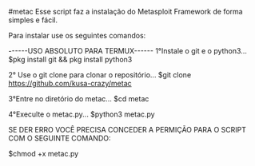#metac
Esse script faz a instalação do Metasploit Framework de forma simples e fácil.

Para instalar use os seguintes comandos:

------USO ABSOLUTO PARA TERMUX------
1°Instale o git e o python3...
$pkg install git && pkg install python3

2° Use o git clone para clonar o repositório...
$git clone https://github.com/kusa-crazy/metac

3°Entre no diretório do metac...
$cd metac

4°Execulte o metac.py...
$python3 metac.py

SE DER ERRO VOCÊ PRECISA CONCEDER A PERMIÇÃO PARA O SCRIPT COM O SEGUINTE COMANDO:

$chmod +x metac.py
